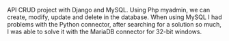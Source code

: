 API CRUD project with Django and MySQL.
Using Php myadmin, we can create, modify, update and delete in the database.
When using MySQL I had problems with the Python connector, after searching for a solution so much, I was able to solve it with the MariaDB connector for 32-bit windows.